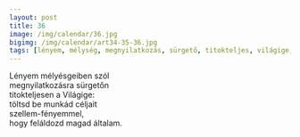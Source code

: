 ```yaml
---
layout: post
title: 36
image: /img/calendar/36.jpg
bigimg: /img/calendar/art34-35-36.jpg
tags: [lényem, mélység, megnyilatkozás, sürgető, titokteljes, világige, munka, céljaim, szellem-fény, feláldoz]
---
```

Lényem mélyésgeiben szól  
megnyilatkozásra sürgetőn  
titokteljesen a Világige:  
töltsd be munkád céljait  
szellem-fényemmel,  
hogy feláldozd magad általam.
